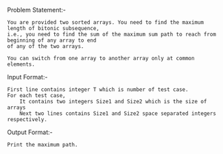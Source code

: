Problem Statement:-

    You are provided two sorted arrays. You need to find the maximum length of bitonic subsequence, 
    i.e., you need to find the sum of the maximum sum path to reach from beginning of any array to end 
    of any of the two arrays. 

    You can switch from one array to another array only at common elements.


Input Format:-

    First line contains integer T which is number of test case. 
    For each test case, 
        It contains two integers Size1 and Size2 which is the size of arrays 
        Next two lines contains Size1 and Size2 space separated integers respectively.

    
Output Format:-

    Print the maximum path.